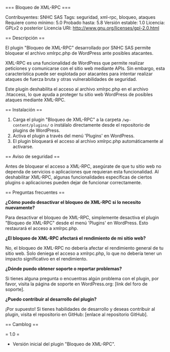 === Bloqueo de XML-RPC ===

Contribuyentes: SNHC SAS
Tags: seguridad, xml-rpc, bloqueo, ataques
Requiere como mínimo: 5.0
Probado hasta: 5.8
Versión estable: 1.0
Licencia: GPLv2 o posterior
Licencia URI: http://www.gnu.org/licenses/gpl-2.0.html

== Descripción ==

El plugin "Bloqueo de XML-RPC" desarrollado por SNHC SAS permite bloquear el archivo xmlrpc.php de WordPress ante posibles atacantes.

XML-RPC es una funcionalidad de WordPress que permite realizar peticiones y comunicarse con el sitio web mediante APIs. Sin embargo, esta característica puede ser explotada por atacantes para intentar realizar ataques de fuerza bruta y otras vulnerabilidades de seguridad.

Este plugin deshabilita el acceso al archivo xmlrpc.php en el archivo .htaccess, lo que ayuda a proteger tu sitio web WordPress de posibles ataques mediante XML-RPC.

== Instalación ==

1. Carga el plugin "Bloqueo de XML-RPC" a la carpeta `/wp-content/plugins/` o instálalo directamente desde el repositorio de plugins de WordPress.
2. Activa el plugin a través del menú 'Plugins' en WordPress.
3. El plugin bloqueará el acceso al archivo xmlrpc.php automáticamente al activarse.

== Aviso de seguridad ==

Antes de bloquear el acceso a XML-RPC, asegúrate de que tu sitio web no dependa de servicios o aplicaciones que requieran esta funcionalidad. Al deshabilitar XML-RPC, algunas funcionalidades específicas de ciertos plugins o aplicaciones pueden dejar de funcionar correctamente.

== Preguntas frecuentes ==

**¿Cómo puedo desactivar el bloqueo de XML-RPC si lo necesito nuevamente?**

Para desactivar el bloqueo de XML-RPC, simplemente desactiva el plugin "Bloqueo de XML-RPC" desde el menú 'Plugins' en WordPress. Esto restaurará el acceso a xmlrpc.php.

**¿El bloqueo de XML-RPC afectará el rendimiento de mi sitio web?**

No, el bloqueo de XML-RPC no debería afectar el rendimiento general de tu sitio web. Solo deniega el acceso a xmlrpc.php, lo que no debería tener un impacto significativo en el rendimiento.

**¿Dónde puedo obtener soporte o reportar problemas?**

Si tienes alguna pregunta o encuentras algún problema con el plugin, por favor, visita la página de soporte en WordPress.org: [link del foro de soporte].

**¿Puedo contribuir al desarrollo del plugin?**

¡Por supuesto! Si tienes habilidades de desarrollo y deseas contribuir al plugin, visita el repositorio en GitHub: [enlace al repositorio GitHub].

== Camblog ==

= 1.0 =
* Versión inicial del plugin "Bloqueo de XML-RPC".




